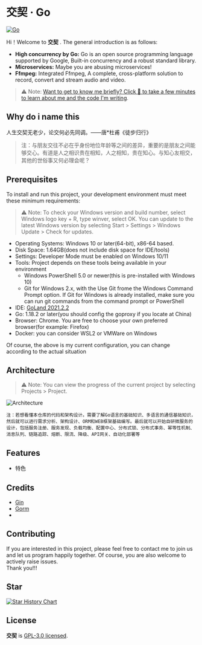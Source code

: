 # 交契 &middot; Go

[![Go](https://pbs.twimg.com/profile_banners/113419064/1648846968/1080x360)](https://github.com/golang/go)

Hi！Welcome to **交契** . The general introduction is as follows:

* **High concurrency by Go:** Go is an open source programming language supported by Google, Built-in concurrency and a robust standard library.
* **Microservices:** Maybe you are abusing microservices! 
* **Ffmpeg:** Integrated Ffmpeg, A complete, cross-platform solution to record, convert and stream audio and video.

> ⚠ Note:
> [Want to get to know me briefly? Click 🔗 to take a few minutes to learn about me and the code I'm writing](https://github.com/yinleiCoder).

## Why do i name this
人生交契无老少，论交何必先同调。——唐*杜甫《徒步归行》
> 注：与朋友交往不必在乎身份地位年龄等之间的差异，重要的是朋友之间能够交心。有道是人之相识贵在相知，人之相知，贵在知心。与知心友相交，其他的世俗事又何必理会呢？

## Prerequisites

To install and run this project, your development environment must meet these minimum requirements:

> ⚠ Note:
> To check your Windows version and build number, select Windows logo key + R, type winver, select OK. You can update to the latest Windows version by selecting Start > Settings > Windows Update > Check for updates.

* Operating Systems: Windows 10 or later(64-bit), x86-64 based.
* Disk Space: 1.64GB(does not include disk space for IDE/tools)
* Settings: Developer Mode must be enabled on Windows 10/11
* Tools: Project depends on these tools being available in your environment
    - Windows PowerShell 5.0 or newer(this is pre-installed with Windows 10)
    - Git for Windows 2.x, with the Use Git frome the Windows Command Prompt option. If Git for Windows is already installed, make sure you can run git commands from the command prompt or PowerShell
* IDE: [GoLand 2021.2.2](https://zhile.io/2021/11/29/ja-netfilter-javaagent-lib.html)
* Go: 1.18.2 or later(you should config the goproxy if you locate at China)
* Browser: Chrome. You are free to choose your own preferred browser(for example: Firefox)
* Docker: you can consider WSL2 or VMWare on Windows

Of course, the above is my current configuration, you can change according to the actual situation

## Architecture

> ⚠ Note:
> You can view the progress of the current project by selecting Projects > Project.

![Architecture](./Architecture.png)

`注：若想看懂本仓库的代码和架构设计。需要了解Go语言的基础知识、多语言的通信基础知识，然后就可以进行需求分析、架构设计、ORM和WEB框架基础编写。最后就可以开始自研微服务的设计，包括服务注册、服务发现、负载均衡、配置中心、分布式锁、分布式事务、幂等性机制、消息队列、链路追踪、熔断、限流、降级、API网关、自动化部署等`

## Features

- 特色

## Credits

- [Gin](https://gin-gonic.com/) 
- [Gorm](https://gorm.io/zh_CN/)
- 

## Contributing

If you are interested in this project, please feel free to contact me to join us and let us program happily together.
Of course, you are also welcome to actively raise issues.  
Thank you!!!

## Star 

[![Star History Chart](https://api.star-history.com/svg?repos=yinleiCoder/yinlei-flutter&type=Date)](https://star-history.com/#yinleiCoder/yinlei-flutter&Date)

## License

**交契** is [GPL-3.0 licensed](./LICENSE).
